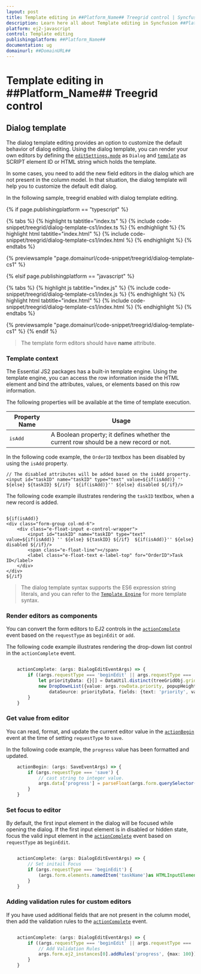 ```yaml
---
layout: post
title: Template editing in ##Platform_Name## Treegrid control | Syncfusion
description: Learn here all about Template editing in Syncfusion ##Platform_Name## Treegrid control of Syncfusion Essential JS 2 and more.
platform: ej2-javascript
control: Template editing 
publishingplatform: ##Platform_Name##
documentation: ug
domainurl: ##DomainURL##
---
```


# Template editing in ##Platform_Name## Treegrid control

## Dialog template

The dialog template editing provides an option to customize the default behavior of dialog editing. Using the dialog template, you can render your own editors by defining the [`editSettings.mode`](../../api/treegrid/editSettingsModel/#mode) as `Dialog` and [`template`](../../api/treegrid/editSettingsModel/#template) as SCRIPT element ID or HTML string which holds the template.

In some cases, you need to add the new field editors in the dialog which are not present in the column model. In that situation, the dialog template will help you to customize the default edit dialog.

In the following sample, treegrid enabled with dialog template editing.

{% if page.publishingplatform == "typescript" %}

 {% tabs %}
{% highlight ts tabtitle="index.ts" %}
{% include code-snippet/treegrid/dialog-template-cs1/index.ts %}
{% endhighlight %}
{% highlight html tabtitle="index.html" %}
{% include code-snippet/treegrid/dialog-template-cs1/index.html %}
{% endhighlight %}
{% endtabs %}
        
{% previewsample "page.domainurl/code-snippet/treegrid/dialog-template-cs1" %}

{% elsif page.publishingplatform == "javascript" %}

{% tabs %}
{% highlight js tabtitle="index.js" %}
{% include code-snippet/treegrid/dialog-template-cs1/index.js %}
{% endhighlight %}
{% highlight html tabtitle="index.html" %}
{% include code-snippet/treegrid/dialog-template-cs1/index.html %}
{% endhighlight %}
{% endtabs %}

{% previewsample "page.domainurl/code-snippet/treegrid/dialog-template-cs1" %}
{% endif %}

> The template form editors should have **name** attribute.

### Template context

The Essential JS2 packages has a built-in template engine. Using the template engine, you can access the row information inside the HTML element and bind the attributes, values, or elements based on this row information.

The following properties will be available at the time of template execution.

| Property Name | Usage |
|---------------|--------|
| <kbd>isAdd</kbd> | A Boolean property; it defines whether the current row should be a new record or not.

In the following code example, the `OrderID` textbox has been disabled by using the `isAdd` property.

```
// The disabled attributes will be added based on the isAdd property.
<input id="taskID" name="taskID" type="text" value=${if(isAdd)} '' ${else} ${taskID} ${/if}  ${if(isAdd)}'' ${else} disabled ${/if}/>

```

The following code example illustrates rendering the `taskID` textbox, when a new record is added.

```

${if(isAdd)}
<div class="form-group col-md-6">
    <div class="e-float-input e-control-wrapper">
        <input id="taskID" name="taskID" type="text" value=${if(isAdd)} '' ${else} ${taskID} ${/if}  ${if(isAdd)}'' ${else} disabled ${/if}/>
        <span class="e-float-line"></span>
        <label class="e-float-text e-label-top" for="OrderID">Task ID</label>
    </div>
</div>
${/if}

```

> The dialog template syntax supports the ES6 expression string literals, and you can refer to the [`Template Engine`](../../common/template-engine/) for more template syntax.

### Render editors as components

You can convert the form editors to EJ2 controls in the [`actionComplete`](../../api/treegrid/#actioncomplete) event based on the `requestType` as `beginEdit` or `add`.

The following code example illustrates rendering the drop-down list control in the `actionComplete` event.

```ts

    actionComplete: (args: DialogEditEventArgs) => {
        if ((args.requestType === 'beginEdit' || args.requestType === 'add')) {
            let priorityData: {}[] = DataUtil.distinct(treeGridObj.grid.dataSource, 'priority',true);
            new DropDownList({value: args.rowData.priority, popupHeight: '200px', floatLabelType: 'Always',
                dataSource: priorityData, fields: {text: 'priority', value: 'priority'}, placeholder: 'Priority'}, args.form.elements.namedItem('priority') as HTMLInputElement);
        }
    }

```

### Get value from editor

You can read, format, and update the current editor value in the [`actionBegin`](../../api/treegrid/#actionbegin) event at the time of setting `requestType` to `save`.

In the following code example, the `progress` value has been formatted and updated.

```ts
    actionBegin: (args: SaveEventArgs) => {
        if (args.requestType === 'save') {
            // cast string to integer value.
            args.data['progress'] = parseFloat(args.form.querySelector("#progress").value);
        }
    }

```

### Set focus to editor

By default, the first input element in the dialog will be focused while opening the dialog.
If the first input element is in disabled or hidden state, focus the valid input element in the [`actionComplete`](../../api/treegrid/#actioncomplete) event based on `requestType` as `beginEdit`.

```ts

    actionComplete: (args: DialogEditEventArgs) => {
        // Set initail Focus
        if (args.requestType === 'beginEdit') {
            (args.form.elements.namedItem('taskName')as HTMLInputElement).focus();
        }
    }

```

### Adding validation rules for custom editors

If you have used additional fields that are not present in the column model, then add the validation rules to the [`actionComplete`](../../api/treegrid/#actioncomplete) event.

```ts

    actionComplete: (args: DialogEditEventArgs) => {
        if ((args.requestType === 'beginEdit' || args.requestType === 'add')) {
            // Add Validation Rules
            args.form.ej2_instances[0].addRules('progress', {max: 100});
        }
    }

```